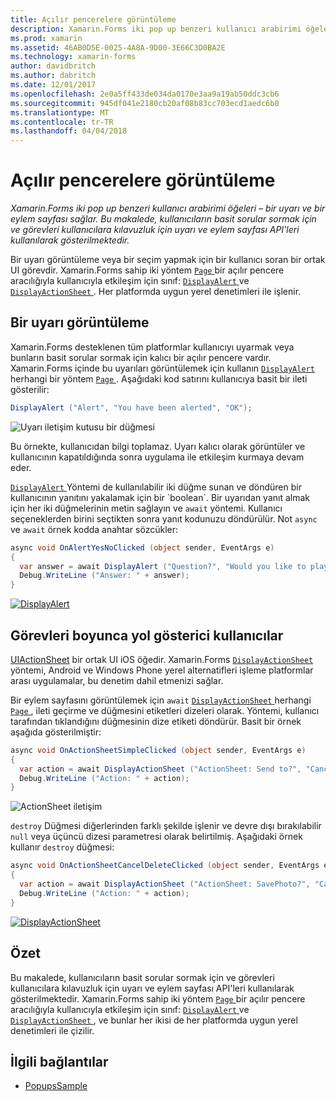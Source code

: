 ```yaml
---
title: Açılır pencerelere görüntüleme
description: Xamarin.Forms iki pop up benzeri kullanıcı arabirimi öğeleri – bir uyarı ve bir eylem sayfası sağlar. Bu makalede, kullanıcıların basit sorular sormak için ve görevleri kullanıcılara kılavuzluk için uyarı ve eylem sayfası API'leri kullanılarak gösterilmektedir.
ms.prod: xamarin
ms.assetid: 46AB0D5E-0025-4A8A-9D00-3E66C3D0BA2E
ms.technology: xamarin-forms
author: davidbritch
ms.author: dabritch
ms.date: 12/01/2017
ms.openlocfilehash: 2e0a5ff433de034da0170e3aa9a19ab50ddc3cb6
ms.sourcegitcommit: 945df041e2180cb20af08b83cc703ecd1aedc6b0
ms.translationtype: MT
ms.contentlocale: tr-TR
ms.lasthandoff: 04/04/2018
---
```

# <a name="displaying-pop-ups"></a>Açılır pencerelere görüntüleme

_Xamarin.Forms iki pop up benzeri kullanıcı arabirimi öğeleri – bir uyarı ve bir eylem sayfası sağlar. Bu makalede, kullanıcıların basit sorular sormak için ve görevleri kullanıcılara kılavuzluk için uyarı ve eylem sayfası API'leri kullanılarak gösterilmektedir._

Bir uyarı görüntüleme veya bir seçim yapmak için bir kullanıcı soran bir ortak UI görevdir. Xamarin.Forms sahip iki yöntem [ `Page` ](https://developer.xamarin.com/api/type/Xamarin.Forms.Page/) bir açılır pencere aracılığıyla kullanıcıyla etkileşim için sınıf: [ `DisplayAlert` ](https://developer.xamarin.com/api/member/Xamarin.Forms.Page.DisplayAlert(System.String,System.String,System.String)/) ve [ `DisplayActionSheet` ](https://developer.xamarin.com/api/member/Xamarin.Forms.Page.DisplayActionSheet(System.String,System.String,System.String,System.String[])/). Her platformda uygun yerel denetimleri ile işlenir.

## <a name="displaying-an-alert"></a>Bir uyarı görüntüleme

Xamarin.Forms desteklenen tüm platformlar kullanıcıyı uyarmak veya bunların basit sorular sormak için kalıcı bir açılır pencere vardır. Xamarin.Forms içinde bu uyarıları görüntülemek için kullanın [ `DisplayAlert` ](https://developer.xamarin.com/api/member/Xamarin.Forms.Page.DisplayAlert(System.String,System.String,System.String)/) herhangi bir yöntem [ `Page` ](https://developer.xamarin.com/api/type/Xamarin.Forms.Page/). Aşağıdaki kod satırını kullanıcıya basit bir ileti gösterilir:

```csharp
DisplayAlert ("Alert", "You have been alerted", "OK");
```

![](pop-ups-images/alert.png "Uyarı iletişim kutusu bir düğmesi")

Bu örnekte, kullanıcıdan bilgi toplamaz. Uyarı kalıcı olarak görüntüler ve kullanıcının kapatıldığında sonra uygulama ile etkileşim kurmaya devam eder.

[ `DisplayAlert` ](https://developer.xamarin.com/api/member/Xamarin.Forms.Page.DisplayAlert(System.String,System.String,System.String)/) Yöntemi de kullanılabilir iki düğme sunan ve döndüren bir kullanıcının yanıtını yakalamak için bir `boolean`. Bir uyarıdan yanıt almak için her iki düğmelerinin metin sağlayın ve `await` yöntemi. Kullanıcı seçeneklerden birini seçtikten sonra yanıt kodunuzu döndürülür. Not `async` ve `await` örnek kodda anahtar sözcükler:

```csharp
async void OnAlertYesNoClicked (object sender, EventArgs e)
{
  var answer = await DisplayAlert ("Question?", "Would you like to play a game", "Yes", "No");
  Debug.WriteLine ("Answer: " + answer);
}
```

[![DisplayAlert](pop-ups-images/alert2-sml.png "uyarı iletişim iki düğmelerle")](pop-ups-images/alert2.png#lightbox "uyarı iki düğmeleri ile iletişim")

## <a name="guiding-users-through-tasks"></a>Görevleri boyunca yol gösterici kullanıcılar

[UIActionSheet](https://developer.apple.com/library/ios/documentation/uikit/reference/uiactionsheet_class/Reference/Reference.html) bir ortak UI iOS öğedir. Xamarin.Forms [ `DisplayActionSheet` ](https://developer.xamarin.com/api/member/Xamarin.Forms.Page.DisplayActionSheet(System.String,System.String,System.String,System.String[])/) yöntemi, Android ve Windows Phone yerel alternatifleri işleme platformlar arası uygulamalar, bu denetim dahil etmenizi sağlar.

Bir eylem sayfasını görüntülemek için `await` [ `DisplayActionSheet` ](https://developer.xamarin.com/api/member/Xamarin.Forms.Page.DisplayActionSheet(System.String,System.String,System.String,System.String[])/) herhangi [ `Page` ](https://developer.xamarin.com/api/type/Xamarin.Forms.Page/), ileti geçirme ve düğmesini etiketleri dizeleri olarak. Yöntemi, kullanıcı tarafından tıklandığını düğmesinin dize etiketi döndürür. Basit bir örnek aşağıda gösterilmiştir:

```csharp
async void OnActionSheetSimpleClicked (object sender, EventArgs e)
{
  var action = await DisplayActionSheet ("ActionSheet: Send to?", "Cancel", null, "Email", "Twitter", "Facebook");
  Debug.WriteLine ("Action: " + action);
}
```

![](pop-ups-images/action.png "ActionSheet iletişim")

`destroy` Düğmesi diğerlerinden farklı şekilde işlenir ve devre dışı bırakılabilir `null` veya üçüncü dizesi parametresi olarak belirtilmiş. Aşağıdaki örnek kullanır `destroy` düğmesi:

```csharp
async void OnActionSheetCancelDeleteClicked (object sender, EventArgs e)
{
  var action = await DisplayActionSheet ("ActionSheet: SavePhoto?", "Cancel", "Delete", "Photo Roll", "Email");
  Debug.WriteLine ("Action: " + action);
}
```

[![DisplayActionSheet](pop-ups-images/action2-sml.png "eylem sayfası iletişim Destroy düğmesiyle")](pop-ups-images/action2.png#lightbox "yok et düğmesi eylemi sayfası iletişim kutusu")

## <a name="summary"></a>Özet

Bu makalede, kullanıcıların basit sorular sormak için ve görevleri kullanıcılara kılavuzluk için uyarı ve eylem sayfası API'leri kullanılarak gösterilmektedir. Xamarin.Forms sahip iki yöntem [ `Page` ](https://developer.xamarin.com/api/type/Xamarin.Forms.Page/) bir açılır pencere aracılığıyla kullanıcıyla etkileşim için sınıf: [ `DisplayAlert` ](https://developer.xamarin.com/api/member/Xamarin.Forms.Page.DisplayAlert(System.String,System.String,System.String)/) ve [ `DisplayActionSheet` ](https://developer.xamarin.com/api/member/Xamarin.Forms.Page.DisplayActionSheet(System.String,System.String,System.String,System.String[])/), ve bunlar her ikisi de her platformda uygun yerel denetimleri ile çizilir.



## <a name="related-links"></a>İlgili bağlantılar

- [PopupsSample](https://developer.xamarin.com/samples/xamarin-forms/Navigation/Pop-ups/)
